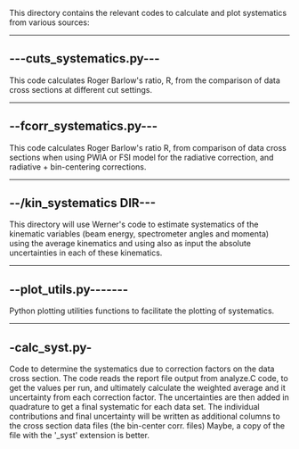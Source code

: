 This directory contains the relevant codes to calculate and 
plot systematics from various sources:

-------------------------
---cuts_systematics.py---
-------------------------
This code calculates Roger Barlow's ratio, R, from the comparison of
data cross sections at different cut settings.


-------------------------
--fcorr_systematics.py---
-------------------------
This code calculates Roger Barlow's ratio R, from comparison of 
data cross sections when using PWIA or FSI model for the radiative correction,
and radiative + bin-centering corrections. 

-------------------------
--/kin_systematics DIR---
-------------------------
This directory will use Werner's code to estimate systematics of the
kinematic variables (beam energy, spectrometer angles and momenta) using the average 
kinematics and using also as input the absolute uncertainties in each of these 
kinematics.


----------------------
--plot_utils.py-------
----------------------
Python plotting utilities functions to facilitate the plotting of
systematics.


---------------
-calc_syst.py-
--------------
Code to determine the systematics due to correction factors
on the data cross section. The code reads the report file
output from analyze.C code, to get the values per run, and
ultimately calculate the weighted average and it uncertainty
from each correction factor. The uncertainties are then added
in quadrature to get a final systematic for each data set.
The individual contributions and final uncertainty will be written
as additional columns to the cross section data files (the bin-center corr. files)
Maybe, a copy of the file with the '_syst' extension is better.